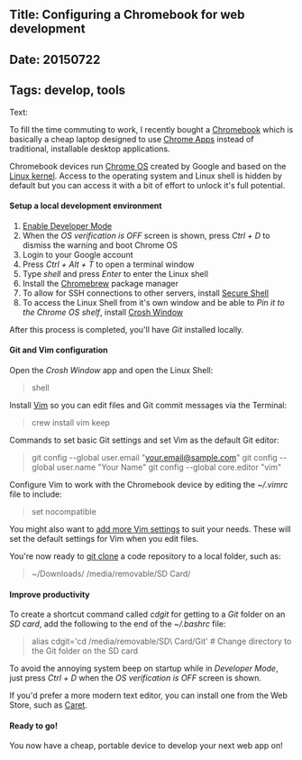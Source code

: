 Title: Configuring a Chromebook for web development
----
Date: 20150722
----
Tags: develop, tools
----
Text:

To fill the time commuting to work, I recently bought a [Chromebook](http://www.acer.co.uk/ac/en/GB/content/professional-series/chromebook11c730) which is basically a cheap laptop designed to use [Chrome Apps](https://chrome.google.com/webstore/category/apps) instead of traditional, installable desktop applications.

Chromebook devices run [Chrome OS](https://en.wikipedia.org/wiki/Chrome_OS) created by Google and based on the [Linux kernel](https://en.wikipedia.org/wiki/Linux_kernel). Access to the operating system and Linux shell is hidden by default but you can access it with a bit of effort to unlock it's full potential.

#### Setup a local development environment

1. [Enable Developer Mode](http://www.howtogeek.com/210817/how-to-enable-developer-mode-on-your-chromebook/)
2. When the *OS verification is OFF* screen is shown, press *Ctrl + D* to dismiss the warning and boot Chrome OS
3. Login to your Google account
4. Press *Ctrl + Alt + T* to open a terminal window
5. Type *shell* and press *Enter* to enter the Linux shell
6. Install the [Chromebrew](http://skycocker.github.io/chromebrew/) package manager
7. To allow for SSH connections to other servers, install [Secure Shell](https://chrome.google.com/webstore/detail/secure-shell/pnhechapfaindjhompbnflcldabbghjo)
8. To access the Linux Shell from it's own window and be able to *Pin it to the Chrome OS shelf*, install [Crosh Window](https://chrome.google.com/webstore/detail/crosh-window/nhbmpbdladcchdhkemlojfjdknjadhmh)

After this process is completed, you'll have *Git* installed locally.

#### Git and Vim configuration

Open the *Crosh Window* app and open the Linux Shell:

> shell

Install [Vim](http://vim.wikia.com/wiki/Vim_Tips_Wiki) so you can edit files and Git commit messages via the Terminal:

> crew install vim keep

Commands to set basic Git settings and set Vim as the default Git editor:

> git config --global user.email "your.email@sample.com"
> git config --global user.name "Your Name"
> git config --global core.editor "vim"

Configure Vim to work with the Chromebook device by editing the *~/.vimrc* file to include:

> set nocompatible

You might also want to [add more Vim settings](http://vim.wikia.com/wiki/Example_vimrc) to suit your needs. These will set the default settings for Vim when you edit files.

You're now ready to [git clone](http://git-scm.com/docs/git-clone) a code repository to a local folder, such as:

> ~/Downloads/
> /media/removable/SD Card/

#### Improve productivity

To create a shortcut command called *cdgit* for getting to a *Git* folder on an *SD card*, add the following to the end of the *~/.bashrc* file:

> alias cdgit='cd /media/removable/SD\ Card/Git' # Change directory to the Git folder on the SD card

To avoid the annoying system beep on startup while in *Developer Mode*, just press *Ctrl + D* when the *OS verification is OFF* screen is shown.

If you'd prefer a more modern text editor, you can install one from the Web Store, such as [Caret](https://chrome.google.com/webstore/detail/caret/fljalecfjciodhpcledpamjachpmelml).

#### Ready to go!

You now have a cheap, portable device to develop your next web app on!
